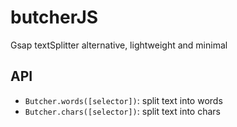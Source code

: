 # butcherJS
Gsap textSplitter alternative, lightweight and minimal

## API
- `Butcher.words([selector])`: split text into words
- `Butcher.chars([selector])`: split text into chars
